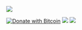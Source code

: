 
<!--
**Strxngy/Strxngy** is a ✨ _special_ ✨ repository because its `README.md` (this file) appears on your GitHub profile.

Here are some ideas to get you started:

- 🔭 I’m currently working on ...
- 🌱 I’m currently learning ...
- 👯 I’m looking to collaborate on ...
- 🤔 I’m looking for help with ...
- 💬 Ask me about ...
- 📫 How to reach me: ...
- 😄 Pronouns: ...
- ⚡ Fun fact: ...

-->

<img src="https://github-readme-stats.vercel.app/api/top-langs/?username=Strxngy&layout=compact&theme=synthwave"/>

[![Donate with Bitcoin](https://en.cryptobadges.io/badge/micro/19UQjwNnMZ7Qg9tePUCosTSQUns8Mefmr8)](https://en.cryptobadges.io/donate/19UQjwNnMZ7Qg9tePUCosTSQUns8Mefmr8) <img src="https://komarev.com/ghpvc/?username=Strxngy&color=blueviolet"/> <img src="https://img.shields.io/twitter/follow/Strxngy.svg"/>
